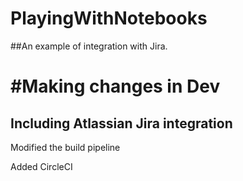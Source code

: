 # PlayingWithNotebooks

##An example of integration with Jira. 

#Making changes in Dev
=======
## Including Atlassian Jira integration

Modified the build pipeline

Added CircleCI
